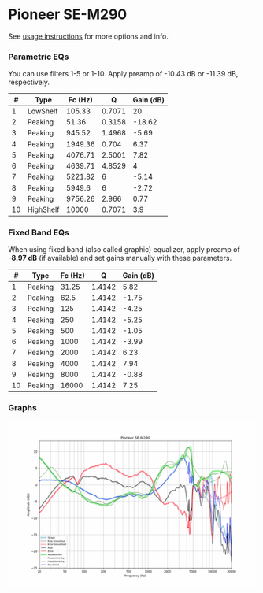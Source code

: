 # Pioneer SE-M290
See [usage instructions](https://github.com/jaakkopasanen/AutoEq#usage) for more options and info.

### Parametric EQs
You can use filters 1-5 or 1-10. Apply preamp of -10.43 dB or -11.39 dB, respectively.

|   # | Type      |   Fc (Hz) |      Q |   Gain (dB) |
|-----|-----------|-----------|--------|-------------|
|   1 | LowShelf  |    105.33 | 0.7071 |       20    |
|   2 | Peaking   |     51.36 | 0.3158 |      -18.62 |
|   3 | Peaking   |    945.52 | 1.4968 |       -5.69 |
|   4 | Peaking   |   1949.36 | 0.704  |        6.37 |
|   5 | Peaking   |   4076.71 | 2.5001 |        7.82 |
|   6 | Peaking   |   4639.71 | 4.8529 |        4    |
|   7 | Peaking   |   5221.82 | 6      |       -5.14 |
|   8 | Peaking   |   5949.6  | 6      |       -2.72 |
|   9 | Peaking   |   9756.26 | 2.966  |        0.77 |
|  10 | HighShelf |  10000    | 0.7071 |        3.9  |

### Fixed Band EQs
When using fixed band (also called graphic) equalizer, apply preamp of **-8.97 dB** (if available) and set gains manually with these parameters.

|   # | Type    |   Fc (Hz) |      Q |   Gain (dB) |
|-----|---------|-----------|--------|-------------|
|   1 | Peaking |     31.25 | 1.4142 |        5.82 |
|   2 | Peaking |     62.5  | 1.4142 |       -1.75 |
|   3 | Peaking |    125    | 1.4142 |       -4.25 |
|   4 | Peaking |    250    | 1.4142 |       -5.25 |
|   5 | Peaking |    500    | 1.4142 |       -1.05 |
|   6 | Peaking |   1000    | 1.4142 |       -3.99 |
|   7 | Peaking |   2000    | 1.4142 |        6.23 |
|   8 | Peaking |   4000    | 1.4142 |        7.94 |
|   9 | Peaking |   8000    | 1.4142 |       -0.88 |
|  10 | Peaking |  16000    | 1.4142 |        7.25 |

### Graphs
![](./Pioneer%20SE-M290.png)

